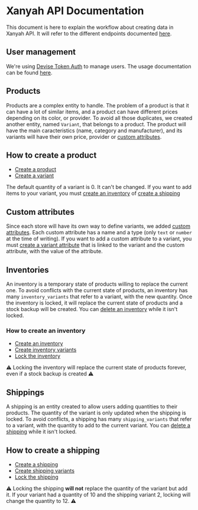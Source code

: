 # Xanyah API Documentation

This document is here to explain the workflow about creating data in Xanyah API. It will refer to the different endpoints documented [here](https://xanyah.github.io/xanyah-api/).

## User management

We're using [Devise Token Auth](https://github.com/lynndylanhurley/devise_token_auth) to manage users. The usage documentation can be found [here](https://github.com/lynndylanhurley/devise_token_auth#usage-tldr).

## Products

Products are a complex entity to handle. The problem of a product is that it can have a lot of similar items, and a product can have different prices depending on its color, or provider. To avoid all those duplicates, we created another entity, named `Variant`, that belongs to a product. The product will have the main caracteristics (name, category and manufacturer), and its variants will have their own price, provider or [custom attributes](#custom-attributes).

## How to create a product

- [Create a product](https://xanyah.github.io/xanyah-api/#products-products-collection-post)
- [Create a variant](https://xanyah.github.io/xanyah-api/#variants-variants-collection-post)

The default quantity of a variant is 0. It can't be changed. If you want to add items to your variant, you must [create an inventory](#inventories) of [create a shipping](#shippings)

## Custom attributes

Since each store will have its own way to define variants, we added [custom attributes](https://xanyah.github.io/xanyah-api/#custom-attributes). Each custom attribute has a name and a type (only `text` or `number` at the time of writing).
If you want to add a custom attribute to a variant, you must [create a variant attribute](https://xanyah.github.io/xanyah-api/#variant-attributes-variant-attributes-collection-post) that is linked to the variant and the custom attribute, with the value of the attribute.

## Inventories

An inventory is a temporary state of products willing to replace the current one. To avoid conflicts with the current state of products, an inventory has many `inventory_variants` that refer to a variant, with the new quantity. Once the inventory is locked, it will replace the current state of products and a stock backup will be created.
You can [delete an inventory](https://xanyah.github.io/xanyah-api/#inventories-single-inventory-delete) while it isn't locked.

### How to create an inventory

- [Create an inventory](https://xanyah.github.io/xanyah-api/#inventories-inventories-collection-post)
- [Create inventory variants](https://xanyah.github.io/xanyah-api/#inventory-variants-inventory-variants-collection-post)
- [Lock the inventory](https://xanyah.github.io/xanyah-api/#inventories-single-inventory-patch)

:warning: Locking the inventory will replace the current state of products forever, even if a stock backup is created :warning:

## Shippings

A shipping is an entity created to allow users adding quantities to their products. The quantity of the variant is only updated when the shipping is locked. To avoid conflicts, a shipping has many `shipping_variants` that refer to a variant, with the quantity to add to the current variant.
You can [delete a shipping](https://xanyah.github.io/xanyah-api/#shippings-single-shipping-delete) while it isn't locked.

## How to create a shipping

- [Create a shipping](https://xanyah.github.io/xanyah-api/#shippings-shippings-collection-post)
- [Create shipping variants](https://xanyah.github.io/xanyah-api/#shipping-variants-shipping-variants-collection-post)
- [Lock the shipping](https://xanyah.github.io/xanyah-api/#shippings-single-shipping-patch)

:warning: Locking the shipping **will not** replace the quantity of the variant but add it. If your variant had a quantity of 10 and the shipping variant 2, locking will change the quantity to 12. :warning:
